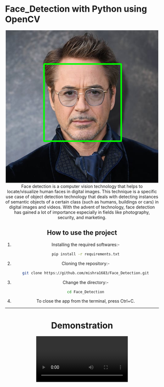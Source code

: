 # Face_Detection with Python using OpenCV
<center><img src='Images/Image1.png'>
Face detection is a computer vision technology that helps to locate/visualize human faces in digital images. This technique is a specific use case of object detection technology that deals with detecting instances of semantic objects of a certain class (such as humans, buildings or cars) in digital images and videos. With the advent of technology, face detection has gained a lot of importance especially in fields like photography, security, and marketing.
<h2> How to use the project </h2>

1. Installing the required softwares:-
    ```bash
    pip install -r requirements.txt
    ```
2. Cloning the repository:- 
    ```bash
    git clone https://github.com/mishra1683/Face_Detection.git
    ```
3. Change the directory:-
    ```bash
    cd Face_Detection
    ```
4. To close the app from the terminal, press Ctrl+C.

----
# Demonstration
  ![](Demo/Demo.mp4)
